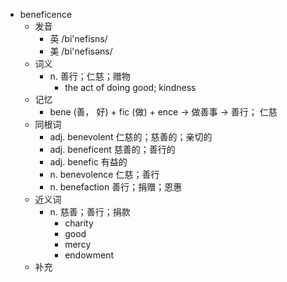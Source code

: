 - beneficence
  - 发音
    - 英 /bi'nefisns/
    - 美 /bi'nefisəns/
  - 词义
    - n. 善行；仁慈；赠物
      - the act of doing good; kindness 
  - 记忆
    - bene (善， 好) + fic (做) + ence → 做善事 → 善行； 仁慈
  - 同根词
    - adj. benevolent 仁慈的；慈善的；亲切的
    - adj. beneficent 慈善的；善行的
    - adj. benefic 有益的
    - n. benevolence 仁慈；善行
    - n. benefaction 善行；捐赠；恩惠
  - 近义词
    - n. 慈善；善行；捐款
      - charity
      - good
      - mercy
      - endowment
  - 补充